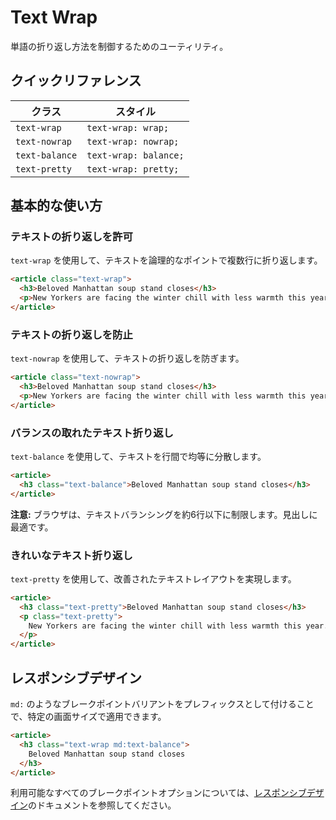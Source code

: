 # Text Wrap

単語の折り返し方法を制御するためのユーティリティ。

## クイックリファレンス

| クラス | スタイル |
|-------|--------|
| `text-wrap` | `text-wrap: wrap;` |
| `text-nowrap` | `text-wrap: nowrap;` |
| `text-balance` | `text-wrap: balance;` |
| `text-pretty` | `text-wrap: pretty;` |

## 基本的な使い方

### テキストの折り返しを許可

`text-wrap` を使用して、テキストを論理的なポイントで複数行に折り返します。

```html
<article class="text-wrap">
  <h3>Beloved Manhattan soup stand closes</h3>
  <p>New Yorkers are facing the winter chill with less warmth this year...</p>
</article>
```

### テキストの折り返しを防止

`text-nowrap` を使用して、テキストの折り返しを防ぎます。

```html
<article class="text-nowrap">
  <h3>Beloved Manhattan soup stand closes</h3>
  <p>New Yorkers are facing the winter chill with less warmth this year...</p>
</article>
```

### バランスの取れたテキスト折り返し

`text-balance` を使用して、テキストを行間で均等に分散します。

```html
<article>
  <h3 class="text-balance">Beloved Manhattan soup stand closes</h3>
</article>
```

**注意:** ブラウザは、テキストバランシングを約6行以下に制限します。見出しに最適です。

### きれいなテキスト折り返し

`text-pretty` を使用して、改善されたテキストレイアウトを実現します。

```html
<article>
  <h3 class="text-pretty">Beloved Manhattan soup stand closes</h3>
  <p class="text-pretty">
    New Yorkers are facing the winter chill with less warmth this year...
  </p>
</article>
```

## レスポンシブデザイン

`md:` のようなブレークポイントバリアントをプレフィックスとして付けることで、特定の画面サイズで適用できます。

```html
<article>
  <h3 class="text-wrap md:text-balance">
    Beloved Manhattan soup stand closes
  </h3>
</article>
```

利用可能なすべてのブレークポイントオプションについては、[レスポンシブデザイン](/docs/responsive-design)のドキュメントを参照してください。
